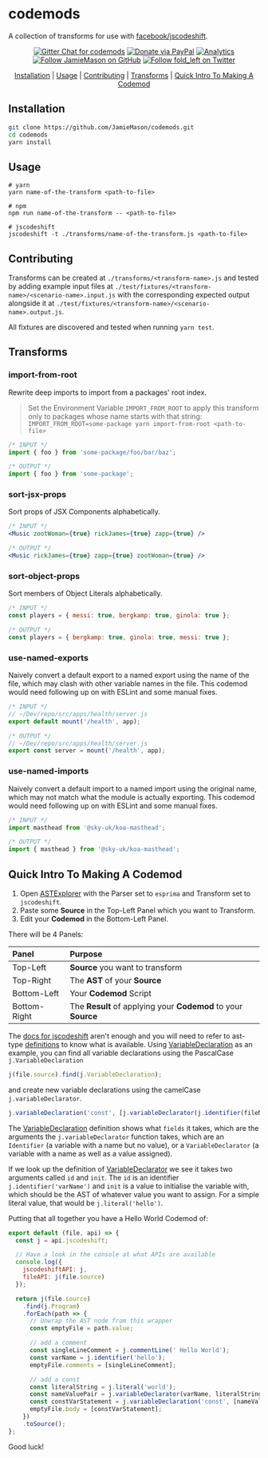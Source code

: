 # codemods

A collection of transforms for use with
[facebook/jscodeshift](https://github.com/facebook/jscodeshift).

<div align="center">

[![Gitter Chat for codemods](https://badges.gitter.im/Join%20Chat.svg)](https://gitter.im/JamieMason/codemods)
[![Donate via PayPal](https://img.shields.io/badge/donate-paypal-blue.svg)](https://www.paypal.me/foldleft)
[![Analytics](https://ga-beacon.appspot.com/UA-45466560-5/codemods?flat&useReferer)](https://github.com/igrigorik/ga-beacon)
[![Follow JamieMason on GitHub](https://img.shields.io/github/followers/JamieMason.svg?style=social&label=Follow)](https://github.com/JamieMason)
[![Follow fold_left on Twitter](https://img.shields.io/twitter/follow/fold_left.svg?style=social&label=Follow)](https://twitter.com/fold_left)

[Installation](#installation) | [Usage](#usage) | [Contributing](#contributing) |
[Transforms](#transforms) | [Quick Intro To Making A Codemod](#quick-intro-to-making-a-codemod)

</div>

## Installation

```sh
git clone https://github.com/JamieMason/codemods.git
cd codemods
yarn install
```

## Usage

```
# yarn
yarn name-of-the-transform <path-to-file>

# npm
npm run name-of-the-transform -- <path-to-file>

# jscodeshift
jscodeshift -t ./transforms/name-of-the-transform.js <path-to-file>
```

## Contributing

Transforms can be created at `./transforms/<transform-name>.js` and tested by adding example input
files at `./test/fixtures/<transform-name>/<scenario-name>.input.js` with the corresponding expected
output alongside it at `./test/fixtures/<transform-name>/<scenario-name>.output.js`.

All fixtures are discovered and tested when running `yarn test`.

## Transforms

### import-from-root

Rewrite deep imports to import from a packages' root index.

> Set the Environment Variable `IMPORT_FROM_ROOT` to apply this transform only to packages whose
> name starts with that string: `IMPORT_FROM_ROOT=some-package yarn import-from-root <path-to-file>`

```js
/* INPUT */
import { foo } from 'some-package/foo/bar/baz';

/* OUTPUT */
import { foo } from 'some-package';
```

### sort-jsx-props

Sort props of JSX Components alphabetically.

```jsx
/* INPUT */
<Music zootWoman={true} rickJames={true} zapp={true} />

/* OUTPUT */
<Music rickJames={true} zapp={true} zootWoman={true} />
```

### sort-object-props

Sort members of Object Literals alphabetically.

```js
/* INPUT */
const players = { messi: true, bergkamp: true, ginola: true };

/* OUTPUT */
const players = { bergkamp: true, ginola: true, messi: true };
```

### use-named-exports

Naively convert a default export to a named export using the name of the file, which may clash with
other variable names in the file. This codemod would need following up on with ESLint and some
manual fixes.

```js
/* INPUT */
// ~/Dev/repo/src/apps/health/server.js
export default mount('/health', app);

/* OUTPUT */
// ~/Dev/repo/src/apps/health/server.js
export const server = mount('/health', app);
```

### use-named-imports

Naively convert a default import to a named import using the original name, which may not match what
the module is actually exporting. This codemod would need following up on with ESLint and some
manual fixes.

```js
/* INPUT */
import masthead from '@sky-uk/koa-masthead';

/* OUTPUT */
import { masthead } from '@sky-uk/koa-masthead';
```

## Quick Intro To Making A Codemod

1. Open [ASTExplorer][astexplorer] with the Parser set to `esprima` and Transform set to
   `jscodeshift`.
1. Paste some **Source** in the Top-Left Panel which you want to Transform.
1. Edit your **Codemod** in the Bottom-Left Panel.

There will be 4 Panels:

| Panel        | Purpose                                                        |
| :----------- | :------------------------------------------------------------- |
| Top-Left     | **Source** you want to transform                               |
| Top-Right    | The **AST** of your **Source**                                 |
| Bottom-Left  | Your **Codemod** Script                                        |
| Bottom-Right | The **Result** of applying your **Codemod** to your **Source** |

The [docs for jscodeshift](https://github.com/facebook/jscodeshift) aren't enough and you will need
to refer to ast-type [definitions] to know what is available. Using
[VariableDeclaration][variabledeclaration] as an example, you can find all variable declarations
using the PascalCase `j.VariableDeclaration`

```js
j(file.source).find(j.VariableDeclaration);
```

and create new variable declarations using the camelCase `j.variableDeclarator`.

```js
j.variableDeclaration('const', [j.variableDeclarator(j.identifier(fileName), exportedValue)]);
```

The [VariableDeclaration][variabledeclaration] definition shows what `fields` it takes, which are
the arguments the `j.variableDeclarator` function takes, which are an `Identifier` (a variable with
a name but no value), or a `VariableDeclarator` (a variable with a name as well as a value
assigned).

If we look up the definition of [VariableDeclarator][variabledeclarator] we see it takes two
arguments called `id` and `init`. The `id` is an identifier `j.identifier('varName')` and `init` is
a value to initialise the variable with, which should be the AST of whatever value you want to
assign. For a simple literal value, that would be `j.literal('hello')`.

Putting that all together you have a Hello World Codemod of:

```js
export default (file, api) => {
  const j = api.jscodeshift;

  // Have a look in the console at what APIs are available
  console.log({
    jscodeshiftAPI: j,
    fileAPI: j(file.source)
  });

  return j(file.source)
    .find(j.Program)
    .forEach(path => {
      // Unwrap the AST node from this wrapper
      const emptyFile = path.value;

      // add a comment
      const singleLineComment = j.commentLine(' Hello World');
      const varName = j.identifier('hello');
      emptyFile.comments = [singleLineComment];

      // add a const
      const literalString = j.literal('world');
      const nameValuePair = j.variableDeclarator(varName, literalString);
      const constVarStatement = j.variableDeclaration('const', [nameValuePair]);
      emptyFile.body = [constVarStatement];
    })
    .toSource();
};
```

Good luck!

<!-- Links -->

[astexplorer]:
  https://astexplorer.net/#/gist/47f549f753f541aff11c492c89ae82fa/e56b2df09a8e868c86139bc39ea631a0a725cbf6
[definitions]: https://github.com/benjamn/ast-types/tree/master/def
[variabledeclaration]: https://github.com/benjamn/ast-types/blob/v0.11.7/def/esprima.js#L9-L13
[variabledeclarator]:
  https://github.com/benjamn/ast-types/blob/a7eaba5ecc79a58acb469cbbf9fe7603cec9f57e/def/core.js#L190-L194
